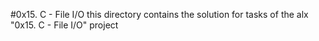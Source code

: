 #0x15. C - File I/O
this directory contains the solution for tasks of the alx "0x15. C - File I/O" project
